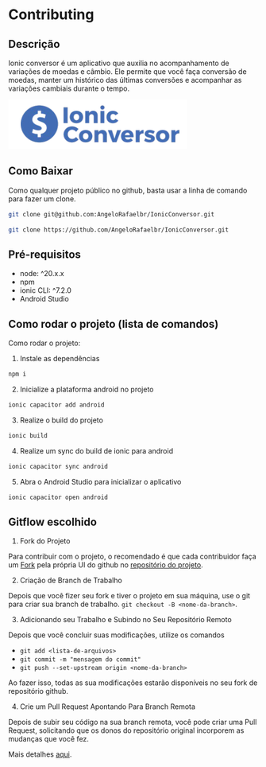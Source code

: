 # Contributing

## Descrição

Ionic conversor é um aplicativo que auxilia no acompanhamento de variações de moedas
e câmbio. Ele permite que você faça conversão de moedas, manter um histórico das últimas
conversões e acompanhar as variações cambiais durante o tempo.

![Logo do Ionic Conversor](./src/assets/logoMobile.png)

## Como Baixar

Como qualquer projeto público no github, basta usar a linha de comando para fazer um clone.

```sh
git clone git@github.com:AngeloRafaelbr/IonicConversor.git
```

```sh
git clone https://github.com/AngeloRafaelbr/IonicConversor.git
```

## Pré-requisitos

- node: ^20.x.x
- npm
- ionic CLI: ^7.2.0
- Android Studio

## Como rodar o projeto (lista de comandos)

Como rodar o projeto:

1. Instale as dependências

```sh
npm i
```

2. Inicialize a plataforma android no projeto

```sh
ionic capacitor add android
```

3. Realize o build do projeto

```sh
ionic build
```

4. Realize um sync do build de ionic para android

```sh
ionic capacitor sync android
```

5. Abra o Android Studio para inicializar o aplicativo

```sh
ionic capacitor open android
```

## Gitflow escolhido

1. Fork do Projeto

Para contribuir com o projeto, o recomendado é que cada contribuidor faça um [Fork](https://docs.github.com/pt/pull-requests/collaborating-with-pull-requests/working-with-forks/fork-a-repo)
pela própria UI do github no [repositório do projeto](https://github.com/AngeloRafaelbr/IonicConversor).

2. Criação de Branch de Trabalho

Depois que você fizer seu fork e tiver o projeto em sua máquina, use o git para criar sua branch
de trabalho. `git checkout -B <nome-da-branch>`.

3. Adicionando seu Trabalho e Subindo no Seu Repositório Remoto

Depois que você concluir suas modificações, utilize os comandos
- `git add <lista-de-arquivos>`
- `git commit -m "mensagem do commit"`
- `git push --set-upstream origin <nome-da-branch>`

Ao fazer isso, todas as sua modificações estarão disponíveis no seu fork de repositório github.

4. Crie um Pull Request Apontando Para Branch Remota

Depois de subir seu código na sua branch remota, você pode criar uma Pull Request, solicitando que
os donos do repositório original incorporem as mudanças que você fez.

Mais detalhes [aqui](https://docs.github.com/pt/pull-requests/collaborating-with-pull-requests/proposing-changes-to-your-work-with-pull-requests/about-pull-requests).